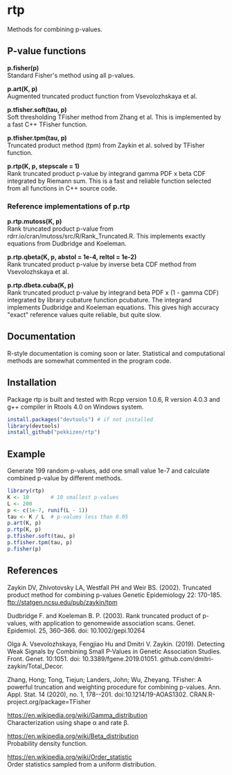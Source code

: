 
# rtp  

Methods for combining p-values.

## P-value functions

**p.fisher(p)**  
Standard Fisher's method using all p-values.  

**p.art(K, p)**  
Augmented truncated product function from Vsevolozhskaya et al.  

**p.tfisher.soft(tau, p)**  
Soft thresholding TFisher method from Zhang et al.
This is implemented by a fast C++ TFisher function.

**p.tfisher.tpm(tau, p)**  
Truncated product method (tpm) from Zaykin et al.
solved by TFisher function.  

**p.rtp(K, p, stepscale = 1)**  
Rank truncated product p-value by integrand gamma PDF x beta CDF integrated by Riemann sum.
This is a fast and reliable function selected from
all functions in C++ source code.

### Reference implementations of p.rtp

**p.rtp.mutoss(K, p)**  
Rank truncated product p-value from
rdrr.io/cran/mutoss/src/R/Rank_Truncated.R. This implements
exactly equations from Dudbridge and Koeleman.

**p.rtp.qbeta(K, p, abstol = 1e-4, reltol = 1e-2)**  
Rank truncated product p-value by inverse beta CDF method
from Vsevolozhskaya et al.

**p.rtp.dbeta.cuba(K, p)**  
Rank truncated product p-value by integrand beta PDF x (1 - gamma CDF)
integrated by library cubature function pcubature.
The integrand implements Dudbridge and Koeleman equations.
This gives high accuracy "exact" reference values quite reliable, but quite slow.

## Documentation

R-style documentation is coming soon or later. Statistical and computational
methods are somewhat commented in the program code.

## Installation

Package rtp is built and tested with Rcpp version 1.0.6, R version 4.0.3 and
g++ compiler in Rtools 4.0 on Windows system.

```R
install.packages("devtools") # if not installed
library(devtools)
install_github("pekkizen/rtp")
```

## Example

Generate 199 random p-values, add one small value 1e-7 and calculate
combined p-value by different methods.

```R
library(rtp)
K <- 10       # 10 smallest p-values
L <- 200
p <- c(1e-7, runif(L - 1))
tau <- K / L  # p-values less than 0.05
p.art(K, p)
p.rtp(K, p)
p.tfisher.soft(tau, p)
p.tfisher.tpm(tau, p)
p.fisher(p)
```

## References

Zaykin DV, Zhivotovsky LA, Westfall PH and Weir BS. (2002).
Truncated product method for combining p-values
Genetic Epidemiology 22: 170-185.
ftp://statgen.ncsu.edu/pub/zaykin/tpm  

Dudbridge F. and Koeleman B. P. (2003).
Rank truncated product of p-values, with application to genomewide association scans.
Genet. Epidemiol. 25, 360–366. doi: 10.1002/gepi.10264  

Olga A. Vsevolozhskaya, Fengjiao Hu and Dmitri V. Zaykin. (2019). Detecting Weak
Signals by Combining Small P-Values in Genetic Association Studies.
Front. Genet. 10:1051. doi: 10.3389/fgene.2019.01051.
github.com/dmitri-zaykin/Total_Decor.  

Zhang, Hong; Tong, Tiejun; Landers, John; Wu, Zheyang. TFisher: A powerful truncation
and weighting procedure for combining p-values. Ann. Appl. Stat. 14 (2020), no. 1, 178--201.
doi:10.1214/19-AOAS1302. CRAN.R-project.org/package=TFisher

https://en.wikipedia.org/wiki/Gamma_distribution  
Characterization using shape α and rate β.

https://en.wikipedia.org/wiki/Beta_distribution  
Probability density function.

https://en.wikipedia.org/wiki/Order_statistic  
Order statistics sampled from a uniform distribution.  
